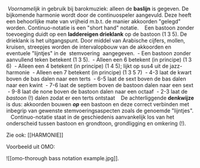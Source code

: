  *Voornamelijk* in gebruik bij barokmuziek: alleen de **baslijn** is gegeven. De bijkomende harmonie wordt door de continuospeler aangevuld. Deze heeft een behoorlijke mate van vrijheid m.b.t. de manier akkoorden "gelegd" worden. Continuo-notatie is een "short hand" notatie.
 
 Een bastoon zonder toevoeging duidt op een **laddereigen drieklank** op de bastoon (1 3 5). De drieklank is het uitgangspunt. Door middel van Arabische cijfers, mollen, kruisen, streepjes worden de intervalopbouw van de akkoorden en eventuele "lijntjes" in de  stemvoering  aangegeven. 
 - Een bastoon zonder aanvullend teken betekent (1 3 5).
 - Alleen een 6 betekent (in principe) (1 3 6)
 - Alleen een 4 betekent (in principe) (1 4 5); lijkt op sus4 uit de jazz-harmonie
 - Alleen een 7 betekent (in principe) (1 3 5 7)
 - 4-3 laat de kwart boven de bas dalen naar een terts
 - 6-5 laat de sext boven de bas dalen naar een kwint
 - 7-6  laat de septiem boven de bastoon dalen naar een sext
 - 9-8 laat de none boven de bastoon dalen naar een octaaf
 - 2-3 laat de *bastoon* (!) dalen zodat er een terts ontstaat 
 
 De achterliggende **denkwijze** is dus: akkoorden bouwen **_op_** een bastoon en deze correct verbinden met inbegrip van gewenste stemvoeringsaspecten zoals de genoemde "lijntjes". 
 
 Continuo-notatie staat in de geschiedenis aanvankelijk los van het onderscheid tussen bastoon en grondtoon, grondligging en omkering (!).

Zie ook: [[HARMONIE]]

Voorbeeld uit OMO:


![[omo-thorough bass notation example.jpg]].